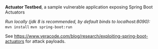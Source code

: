 **Actuator Testbed**, a sample vulnerable application exposing Spring Boot Actuators

*Run locally (jdk 8 is recommended, by default binds to localhost:8090):*  
`mvn install`
`mvn spring-boot:run`

See https://www.veracode.com/blog/research/exploiting-spring-boot-actuators for attack payloads.

